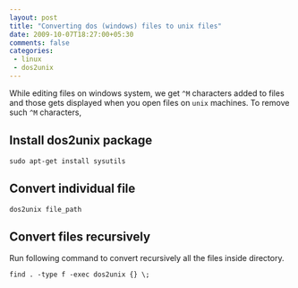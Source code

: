 ```yaml
---
layout: post
title: "Converting dos (windows) files to unix files"
date: 2009-10-07T18:27:00+05:30
comments: false
categories:
 - linux
 - dos2unix
---
```


While editing files on windows system,  we get `^M` characters added to files and those gets displayed when you open files on `unix` machines.
To remove such `^M` characters,

## Install dos2unix package
```
sudo apt-get install sysutils
```
## Convert individual file

```
dos2unix file_path
```
## Convert files recursively

Run following command to convert recursively all the files inside directory.

```
find . -type f -exec dos2unix {} \;
```
